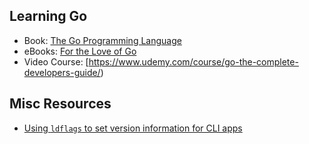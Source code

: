 ## Learning Go

* Book: [The Go Programming Language](https://www.gopl.io)
* eBooks: [For the Love of Go](https://bitfieldconsulting.com/books)
* Video Course: [https://www.udemy.com/course/go-the-complete-developers-guide/)

## Misc Resources

* [Using `ldflags` to set version information for CLI apps](https://www.digitalocean.com/community/tutorials/using-ldflags-to-set-version-information-for-go-applications)
